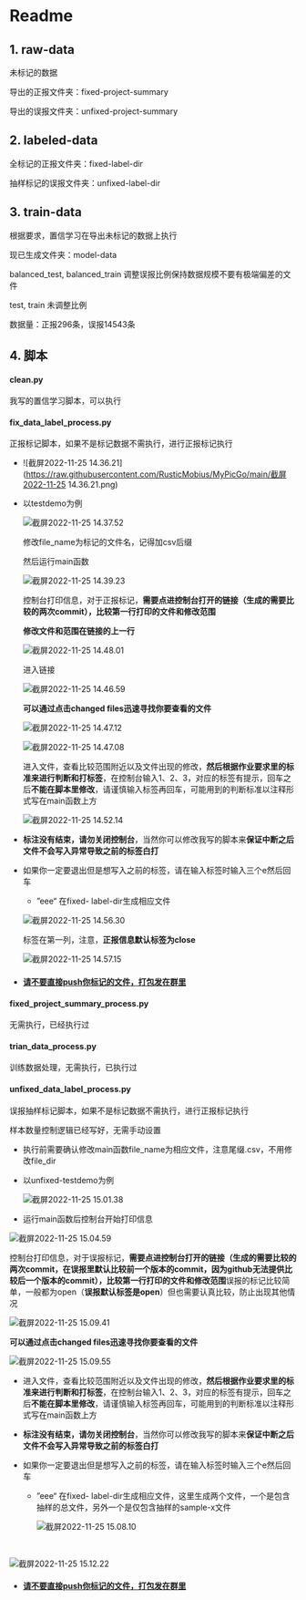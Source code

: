 # Readme

## 1. raw-data

未标记的数据

导出的正报文件夹：fixed-project-summary 

导出的误报文件夹：unfixed-project-summary

## 2. labeled-data

全标记的正报文件夹：fixed-label-dir

抽样标记的误报文件夹：unfixed-label-dir



## 3. train-data

根据要求，置信学习在导出未标记的数据上执行

现已生成文件夹：model-data

balanced_test, balanced_train 调整误报比例保持数据规模不要有极端偏差的文件

test, train 未调整比例

数据量：正报296条，误报14543条



## 4. 脚本

#### clean.py

我写的置信学习脚本，可以执行

#### fix_data_label_process.py

正报标记脚本，如果不是标记数据不需执行，进行正报标记执行

- ![截屏2022-11-25 14.36.21](https://raw.githubusercontent.com/RusticMobius/MyPicGo/main/截屏2022-11-25 14.36.21.png)

- 以testdemo为例

  ![截屏2022-11-25 14.37.52](https://raw.githubusercontent.com/RusticMobius/MyPicGo/main/%E6%88%AA%E5%B1%8F2022-11-25%2014.37.52.png)

  修改file_name为标记的文件名，记得加csv后缀

  然后运行main函数

  ![截屏2022-11-25 14.39.23](https://raw.githubusercontent.com/RusticMobius/MyPicGo/main/%E6%88%AA%E5%B1%8F2022-11-25%2014.39.23.png)

  控制台打印信息，对于正报标记，**需要点进控制台打开的链接（生成的需要比较的两次commit），比较第一行打印的文件和修改范围**

  

  **修改文件和范围在链接的上一行**

  ![截屏2022-11-25 14.48.01](https://raw.githubusercontent.com/RusticMobius/MyPicGo/main/%E6%88%AA%E5%B1%8F2022-11-25%2014.48.01.png)

  

  进入链接

  ![截屏2022-11-25 14.46.59](https://raw.githubusercontent.com/RusticMobius/MyPicGo/main/%E6%88%AA%E5%B1%8F2022-11-25%2014.46.59.png)

  

  **可以通过点击changed files迅速寻找你要查看的文件**

  ![截屏2022-11-25 14.47.12](https://raw.githubusercontent.com/RusticMobius/MyPicGo/main/%E6%88%AA%E5%B1%8F2022-11-25%2014.47.12.png)

  ![截屏2022-11-25 14.47.08](https://raw.githubusercontent.com/RusticMobius/MyPicGo/main/%E6%88%AA%E5%B1%8F2022-11-25%2014.47.08.png)

  进入文件，查看比较范围附近以及文件出现的修改，**然后根据作业要求里的标准来进行判断和打标签**，在控制台输入1、2、3，对应的标签有提示，回车之后**不能在脚本里修改**，请谨慎输入标签再回车，可能用到的判断标准以注释形式写在main函数上方

  ![截屏2022-11-25 14.52.14](https://raw.githubusercontent.com/RusticMobius/MyPicGo/main/%E6%88%AA%E5%B1%8F2022-11-25%2014.52.14.png)



- **标注没有结束，请勿关闭控制台**，当然你可以修改我写的脚本来**保证中断之后文件不会写入异常导致之前的标签白打**

- 如果你一定要退出但是想写入之前的标签，请在输入标签时输入三个e然后回车

  - ”eee“   在fixed- label-dir生成相应文件

  ![截屏2022-11-25 14.56.30](https://raw.githubusercontent.com/RusticMobius/MyPicGo/main/%E6%88%AA%E5%B1%8F2022-11-25%2014.56.30.png)

  

  标签在第一列，注意，**正报信息默认标签为close**

  ![截屏2022-11-25 14.57.15](https://raw.githubusercontent.com/RusticMobius/MyPicGo/main/%E6%88%AA%E5%B1%8F2022-11-25%2014.57.15.png)

- #### <u>请不要直接push你标记的文件，打包发在群里</u>

  

#### fixed_project_summary_process.py

无需执行，已经执行过

#### trian_data_process.py

训练数据处理，无需执行，已执行过

#### unfixed_data_label_process.py

误报抽样标记脚本，如果不是标记数据不需执行，进行正报标记执行

样本数量控制逻辑已经写好，无需手动设置

- 执行前需要确认修改main函数file_name为相应文件，注意尾缀.csv，不用修改file_dir

- 以unfixed-testdemo为例 

  ![截屏2022-11-25 15.01.38](https://raw.githubusercontent.com/RusticMobius/MyPicGo/main/%E6%88%AA%E5%B1%8F2022-11-25%2015.01.38.png)

- 运行main函数后控制台开始打印信息

![截屏2022-11-25 15.04.59](https://raw.githubusercontent.com/RusticMobius/MyPicGo/main/%E6%88%AA%E5%B1%8F2022-11-25%2015.04.59.png)

控制台打印信息，对于误报标记，**需要点进控制台打开的链接（生成的需要比较的两次commit，在误报里默认比较前一个版本的commit，因为github无法提供比较后一个版本的commit），比较第一行打印的文件和修改范围**误报的标记比较简单，一般都为open（**误报默认标签是open**）但也需要认真比较，防止出现其他情况

![截屏2022-11-25 15.09.41](https://raw.githubusercontent.com/RusticMobius/MyPicGo/main/%E6%88%AA%E5%B1%8F2022-11-25%2015.09.41.png)



**可以通过点击changed files迅速寻找你要查看的文件**

![截屏2022-11-25 15.09.55](https://raw.githubusercontent.com/RusticMobius/MyPicGo/main/%E6%88%AA%E5%B1%8F2022-11-25%2015.09.55.png)





- 进入文件，查看比较范围附近以及文件出现的修改，**然后根据作业要求里的标准来进行判断和打标签**，在控制台输入1、2、3，对应的标签有提示，回车之后**不能在脚本里修改**，请谨慎输入标签再回车，可能用到的判断标准以注释形式写在main函数上方

- **标注没有结束，请勿关闭控制台**，当然你可以修改我写的脚本来**保证中断之后文件不会写入异常导致之前的标签白打**

- 如果你一定要退出但是想写入之前的标签，请在输入标签时输入三个e然后回车

  - ”eee“   在fixed- label-dir生成相应文件，这里生成两个文件，一个是包含抽样的总文件，另外一个是仅包含抽样的sample-x文件

    ![截屏2022-11-25 15.08.10](https://raw.githubusercontent.com/RusticMobius/MyPicGo/main/%E6%88%AA%E5%B1%8F2022-11-25%2015.08.10.png)

​				

![截屏2022-11-25 15.12.22](https://raw.githubusercontent.com/RusticMobius/MyPicGo/main/%E6%88%AA%E5%B1%8F2022-11-25%2015.12.22.png)	

- #### <u>请不要直接push你标记的文件，打包发在群里</u>

  